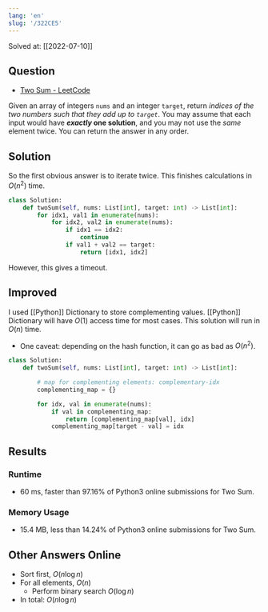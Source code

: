 ```yaml
---
lang: 'en'
slug: '/322CE5'
---
```


Solved at: [[2022-07-10]]

## Question

- [Two Sum - LeetCode](https://leetcode.com/problems/two-sum/)

Given an array of integers `nums` and an integer `target`, return _indices of the two numbers such that they add up to `target`_.
You may assume that each input would have **_exactly_ one solution**, and you may not use the _same_ element twice.
You can return the answer in any order.

## Solution

So the first obvious answer is to iterate twice.
This finishes calculations in $O(n^2)$ time.

```python
class Solution:
    def twoSum(self, nums: List[int], target: int) -> List[int]:
        for idx1, val1 in enumerate(nums):
            for idx2, val2 in enumerate(nums):
                if idx1 == idx2:
                    continue
                if val1 + val2 == target:
                    return [idx1, idx2]
```

However, this gives a timeout.

## Improved

I used [[Python]] Dictionary to store complementing values. [[Python]] Dictionary will have $O(1)$ access time for most cases. This solution will run in $O(n)$ time.

- One caveat: depending on the hash function, it can go as bad as $O(n^2)$.

```python
class Solution:
    def twoSum(self, nums: List[int], target: int) -> List[int]:

        # map for complementing elements: complementary-idx
        complementing_map = {}

        for idx, val in enumerate(nums):
            if val in complementing_map:
                return [complementing_map[val], idx]
            complementing_map[target - val] = idx
```

## Results

### Runtime

- 60 ms, faster than 97.16% of Python3 online submissions for Two Sum.

### Memory Usage

- 15.4 MB, less than 14.24% of Python3 online submissions for Two Sum.

## Other Answers Online

- Sort first, $O(n \log n)$
- For all elements, $O(n)$
  - Perform binary search $O(\log n)$
- In total: $O(n \log n)$
